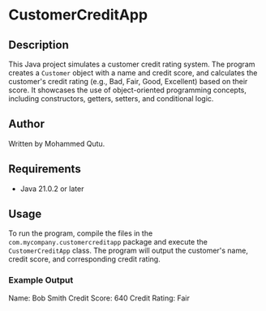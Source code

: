 # CustomerCreditApp

## Description
This Java project simulates a customer credit rating system. The program creates a `Customer` object with a name and credit score, and calculates the customer's credit rating (e.g., Bad, Fair, Good, Excellent) based on their score. It showcases the use of object-oriented programming concepts, including constructors, getters, setters, and conditional logic.

## Author
Written by Mohammed Qutu.

## Requirements
- Java 21.0.2 or later

## Usage
To run the program, compile the files in the `com.mycompany.customercreditapp` package and execute the `CustomerCreditApp` class. The program will output the customer's name, credit score, and corresponding credit rating.

### Example Output
Name: Bob Smith
Credit Score: 640
Credit Rating: Fair
